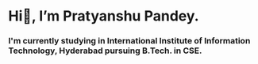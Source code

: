 # Hi👋, I’m Pratyanshu Pandey.

### I'm currently studying in International Institute of Information Technology, Hyderabad pursuing B.Tech. in CSE.
<!---
pratyanshupandey/pratyanshupandey is a ✨ special ✨ repository because its `README.md` (this file) appears on your GitHub profile.
You can click the Preview link to take a look at your changes.
--->
